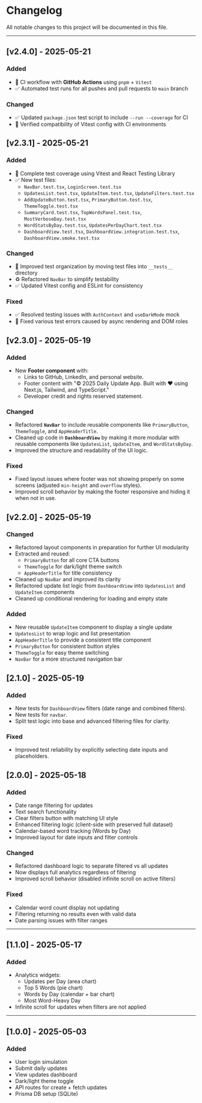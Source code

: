 # Changelog

All notable changes to this project will be documented in this file.

---

## [v2.4.0] - 2025-05-21

### Added
- 🧪 CI workflow with **GitHub Actions** using `pnpm` + `Vitest`
- ✅ Automated test runs for all pushes and pull requests to `main` branch

### Changed
- ✅ Updated `package.json` test script to include `--run --coverage` for CI
- 🧼 Verified compatibility of Vitest config with CI environments

## [v2.3.1] - 2025-05-21

### Added
- 🧪 Complete test coverage using Vitest and React Testing Library
- ✅ New test files:
  - `NavBar.test.tsx`, `LoginScreen.test.tsx`
  - `UpdatesList.test.tsx`, `UpdateItem.test.tsx`, `UpdateFilters.test.tsx`
  - `AddUpdateButton.test.tsx`, `PrimaryButton.test.tsx`, `ThemeToggle.test.tsx`
  - `SummaryCard.test.tsx`, `TopWordsPanel.test.tsx`, `MostVerboseDay.test.tsx`
  - `WordStatsByDay.test.tsx`, `UpdatesPerDayChart.test.tsx`
  - `DashboardView.test.tsx`, `DashboardView.integration.test.tsx`, `DashboardView.smoke.test.tsx`

### Changed
- 🧼 Improved test organization by moving test files into `__tests__` directory
- ♻️ Refactored `NavBar` to simplify testability
- ✅ Updated Vitest config and ESLint for consistency

### Fixed
- ✅ Resolved testing issues with `AuthContext` and `useDarkMode` mock
- 🐞 Fixed various test errors caused by async rendering and DOM roles

## [v2.3.0] - 2025-05-19

### Added
- New **Footer component** with:
  - Links to GitHub, LinkedIn, and personal website.
  - Footer content with "© 2025 Daily Update App. Built with ❤️ using Next.js, Tailwind, and TypeScript."
  - Developer credit and rights reserved statement.

### Changed
- Refactored **`NavBar`** to include reusable components like `PrimaryButton`, `ThemeToggle`, and `AppHeaderTitle`.
- Cleaned up code in **`DashboardView`** by making it more modular with reusable components like `UpdatesList`, `UpdateItem`, and `WordStatsByDay`.
- Improved the structure and readability of the UI logic.

### Fixed
- Fixed layout issues where footer was not showing properly on some screens (adjusted `min-height` and `overflow` styles).
- Improved scroll behavior by making the footer responsive and hiding it when not in use.

## [v2.2.0] - 2025-05-19
### Changed
- Refactored layout components in preparation for further UI modularity
- Extracted and reused:
  - `PrimaryButton` for all core CTA buttons
  - `ThemeToggle` for dark/light theme switch
  - `AppHeaderTitle` for title consistency
- Cleaned up `NavBar` and improved its clarity
- Refactored update list logic from `DashboardView` into `UpdatesList` and `UpdateItem` components
- Cleaned up conditional rendering for loading and empty state

### Added
- New reusable `UpdateItem` component to display a single update
- `UpdatesList` to wrap logic and list presentation
- `AppHeaderTitle` to provide a consistent title component
- `PrimaryButton` for consistent button styles
- `ThemeToggle` for easy theme switching
- `NavBar` for a more structured navigation bar

## [2.1.0] - 2025-05-19

### Added
- New tests for `DashboardView` filters (date range and combined filters).
- New tests for `navbar`.
- Split test logic into base and advanced filtering files for clarity.

### Fixed
- Improved test reliability by explicitly selecting date inputs and placeholders.

## [2.0.0] - 2025-05-18

### Added
- Date range filtering for updates
- Text search functionality
- Clear filters button with matching UI style
- Enhanced filtering logic (client-side with preserved full dataset)
- Calendar-based word tracking (Words by Day)
- Improved layout for date inputs and filter controls

### Changed
- Refactored dashboard logic to separate filtered vs all updates
- Now displays full analytics regardless of filtering
- Improved scroll behavior (disabled infinite scroll on active filters)

### Fixed
- Calendar word count display not updating
- Filtering returning no results even with valid data
- Date parsing issues with filter ranges

---

## [1.1.0] - 2025-05-17

### Added
- Analytics widgets:
  - Updates per Day (area chart)
  - Top 5 Words (pie chart)
  - Words by Day (calendar + bar chart)
  - Most Word-Heavy Day
- Infinite scroll for updates when filters are not applied

---

## [1.0.0] - 2025-05-03

### Added
- User login simulation
- Submit daily updates
- View updates dashboard
- Dark/light theme toggle
- API routes for create + fetch updates
- Prisma DB setup (SQLite)